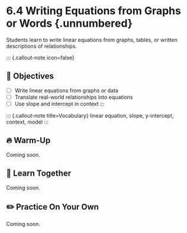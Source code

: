 #  6.4 Writing Equations from Graphs or Words {.unnumbered}

Students learn to write linear equations from graphs, tables, or written descriptions of relationships.

::: {.callout-note icon=false}
## 🎯 Objectives
- [ ] Write linear equations from graphs or data
- [ ] Translate real-world relationships into equations
- [ ] Use slope and intercept in context
:::

::: {.callout-note title=Vocabulary}
linear equation, slope, y-intercept, context, model
:::

## 🔥 Warm-Up
Coming soon.

## 🧠 Learn Together
Coming soon.

## ✏️ Practice On Your Own
Coming soon.
